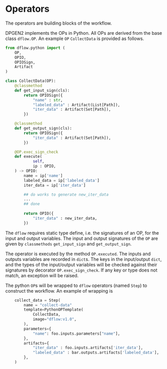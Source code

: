 
# Operators

The operators are building blocks of the workflow. 

DPGEN2 implements the OPs in Python. All OPs are derived from the base class `dflow.OP`. An example `OP` `CollectData` is provided as follows.

```python
from dflow.python import (
    OP,
    OPIO,
    OPIOSign,
    Artifact
)

class CollectData(OP):
    @classmethod
    def get_input_sign(cls):
        return OPIOSign({
            "name" : str,
            "labeled_data" : Artifact(List[Path]),
            "iter_data" : Artifact(Set[Path]),
        })

    @classmethod
    def get_output_sign(cls):
        return OPIOSign({
            "iter_data" : Artifact(Set[Path]),
        })

    @OP.exec_sign_check
    def execute(
            self,
            ip : OPIO,
    ) -> OPIO:
        name = ip['name']
        labeled_data = ip['labeled_data']
        iter_data = ip['iter_data']

        ## do works to generate new_iter_data
        ...
        ## done
        
        return OPIO({
            "iter_data" : new_iter_data,
        })
```

The `dflow` requires static type define, i.e. the signatures of an OP, for the input and output variables. The input and output signatures of the `OP` are given by `classmethods` `get_input_sign` and `get_output_sign`. 

The operator is executed by the method `OP.executed`. The inputs and outputs variables are recorded in `dict`s. The keys in the input/output `dict`, and the types of the input/output variables will be checked against their signatures by decorator `OP.exec_sign_check`. If any key or type does not match, an exception will be raised.

The python `OP`s will be wrapped to `dflow` operators (named `Step`) to construct the workflow. An example of wrapping is 
```python
    collect_data = Step(
        name = "collect-data"
        template=PythonOPTemplate(
            CollectData,
            image="dflow:v1.0",
        ),
        parameters={
            "name": foo.inputs.parameters["name"],
        },
        artifacts={
            "iter_data" : foo.inputs.artifacts['iter_data'],
            "labeled_data" : bar.outputs.artifacts['labeled_data'],
        },
    )
```
